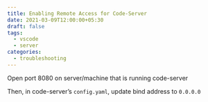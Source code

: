 ```yaml
---
title: Enabling Remote Access for Code-Server
date: 2021-03-09T12:00:00+05:30
draft: false
tags:
  - vscode
  - server
categories:
  - troubleshooting
---
```

Open port 8080 on server/machine that is running code-server

Then, in code-server’s `config.yaml`, update bind address to `0.0.0.0`